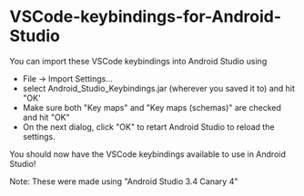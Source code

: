 # VSCode-keybindings-for-Android-Studio
You can import these VSCode keybindings into Android Studio using

- File -> Import Settings...
- select Android_Studio_Keybindings.jar (wherever you saved it to) and hit "OK'
- Make sure both "Key maps" and "Key maps (schemas)" are checked and hit "OK"
- On the next dialog, click "OK" to retart Android Studio to reload the settings.

You should now have the VSCode keybindings available to use in Android Studio!

Note: These were made using "Android Studio 3.4 Canary 4"
